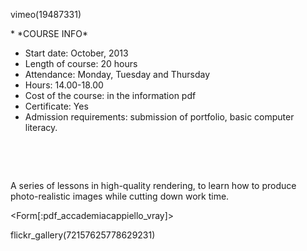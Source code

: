 vimeo(19487331)

<div id='aside'>
* *COURSE INFO*
&nbsp;

* Start date: October, 2013
* Length of course: 20 hours
* Attendance: Monday, Tuesday and Thursday 
* Hours: 14.00-18.00
* Cost of the course: in the information pdf
* Certificate: Yes
* Admission requirements: submission of portfolio, basic computer literacy.

&nbsp;

&nbsp;
</div>



A series of lessons in high-quality rendering, to learn how to produce photo-realistic images while cutting down work time.

<Form[:pdf_accademiacappiello_vray]>

flickr_gallery(72157625778629231)